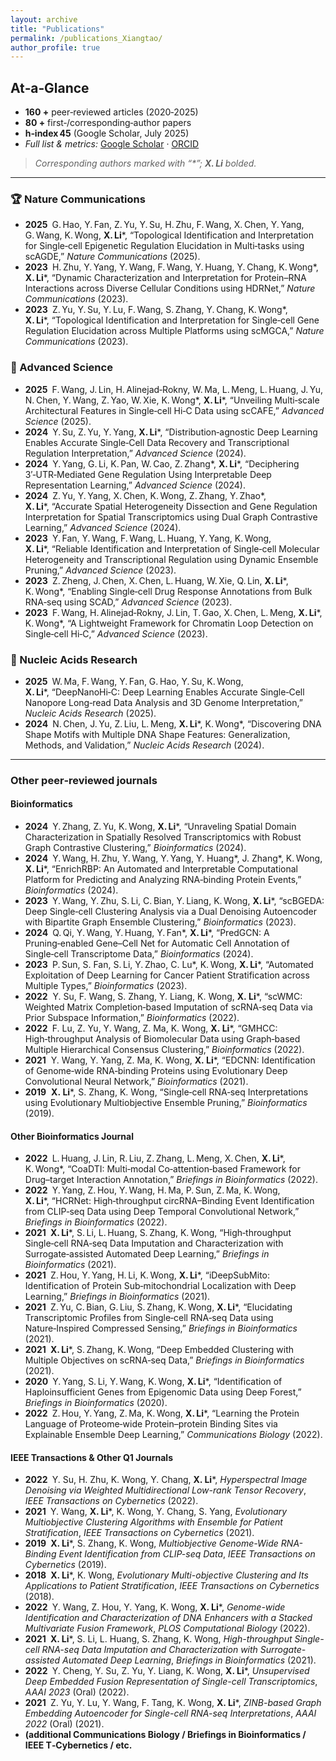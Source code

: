 ```yaml
---
layout: archive
title: "Publications"
permalink: /publications_Xiangtao/
author_profile: true
---
```


## At‑a‑Glance  
- **160 +** peer‑reviewed articles (2020‑2025)  
- **80 +** first‑/corresponding‑author papers  
- **h‑index 45** (Google Scholar, July 2025)  
- *Full list & metrics:* [Google Scholar](https://scholar.google.com/citations?hl=en&user=Il0-1BUAAAAJ&view_op=list_works&sortby=pubdate) · [ORCID](https://orcid.org/0000-0002-8716-9823)

> *Corresponding authors marked with “\*”; **X. Li** bolded.*

---

### 🏆 Nature Communications  
- **2025** G. Hao, Y. Fan, Z. Yu, Y. Su, H. Zhu, F. Wang, X. Chen, Y. Yang, G. Wang, K. Wong, **X. Li***, “Topological Identification and Interpretation for Single‑cell Epigenetic Regulation Elucidation in Multi‑tasks using scAGDE,” *Nature Communications* (2025).  
- **2023** H. Zhu, Y. Yang, Y. Wang, F. Wang, Y. Huang, Y. Chang, K. Wong*, **X. Li***, “Dynamic Characterization and Interpretation for Protein–RNA Interactions across Diverse Cellular Conditions using HDRNet,” *Nature Communications* (2023).  
- **2023** Z. Yu, Y. Su, Y. Lu, F. Wang, S. Zhang, Y. Chang, K. Wong*, **X. Li***, “Topological Identification and Interpretation for Single‑cell Gene Regulation Elucidation across Multiple Platforms using scMGCA,” *Nature Communications* (2023).  

### 🔬 Advanced Science  
- **2025** F. Wang, J. Lin, H. Alinejad‑Rokny, W. Ma, L. Meng, L. Huang, J. Yu, N. Chen, Y. Wang, Z. Yao, W. Xie, K. Wong*, **X. Li***, “Unveiling Multi‑scale Architectural Features in Single‑cell Hi‑C Data using scCAFE,” *Advanced Science* (2025).  
- **2024** Y. Su, Z. Yu, Y. Yang, **X. Li***, “Distribution‑agnostic Deep Learning Enables Accurate Single‑Cell Data Recovery and Transcriptional Regulation Interpretation,” *Advanced Science* (2024).  
- **2024** Y. Yang, G. Li, K. Pan, W. Cao, Z. Zhang*, **X. Li***, “Deciphering 3′‑UTR‑Mediated Gene Regulation Using Interpretable Deep Representation Learning,” *Advanced Science* (2024).  
- **2024** Z. Yu, Y. Yang, X. Chen, K. Wong, Z. Zhang, Y. Zhao*, **X. Li***, “Accurate Spatial Heterogeneity Dissection and Gene Regulation Interpretation for Spatial Transcriptomics using Dual Graph Contrastive Learning,” *Advanced Science* (2024).  
- **2023** Y. Fan, Y. Wang, F. Wang, L. Huang, Y. Yang, K. Wong, **X. Li***, “Reliable Identification and Interpretation of Single‑cell Molecular Heterogeneity and Transcriptional Regulation using Dynamic Ensemble Pruning,” *Advanced Science* (2023).  
- **2023** Z. Zheng, J. Chen, X. Chen, L. Huang, W. Xie, Q. Lin, **X. Li***, K. Wong*, “Enabling Single‑cell Drug Response Annotations from Bulk RNA‑seq using SCAD,” *Advanced Science* (2023).  
- **2023** F. Wang, H. Alinejad‑Rokny, J. Lin, T. Gao, X. Chen, L. Meng, **X. Li***, K. Wong*, “A Lightweight Framework for Chromatin Loop Detection on Single‑cell Hi‑C,” *Advanced Science* (2023).  

### 🧬 Nucleic Acids Research  
- **2025** W. Ma, F. Wang, Y. Fan, G. Hao, Y. Su, K. Wong, **X. Li***, “DeepNanoHi‑C: Deep Learning Enables Accurate Single‑Cell Nanopore Long‑read Data Analysis and 3D Genome Interpretation,” *Nucleic Acids Research* (2025).  
- **2024** N. Chen, J. Yu, Z. Liu, L. Meng, **X. Li***, K. Wong*, “Discovering DNA Shape Motifs with Multiple DNA Shape Features: Generalization, Methods, and Validation,” *Nucleic Acids Research* (2024).  


---

### Other peer‑reviewed journals 


#### Bioinformatics  
- **2024** Y. Zhang, Z. Yu, K. Wong, **X. Li***, “Unraveling Spatial Domain Characterization in Spatially Resolved Transcriptomics with Robust Graph Contrastive Clustering,” *Bioinformatics* (2024).  
- **2024** Y. Wang, H. Zhu, Y. Wang, Y. Yang, Y. Huang*, J. Zhang*, K. Wong, **X. Li***, “EnrichRBP: An Automated and Interpretable Computational Platform for Predicting and Analyzing RNA‑binding Protein Events,” *Bioinformatics* (2024).  
- **2023** Y. Wang, Y. Zhu, S. Li, C. Bian, Y. Liang, K. Wong, **X. Li***, “scBGEDA: Deep Single‑cell Clustering Analysis via a Dual Denoising Autoencoder with Bipartite Graph Ensemble Clustering,” *Bioinformatics* (2023).  
- **2024** Q. Qi, Y. Wang, Y. Huang, Y. Fan*, **X. Li***, “PredGCN: A Pruning‑enabled Gene–Cell Net for Automatic Cell Annotation of Single‑cell Transcriptome Data,” *Bioinformatics* (2024).  
- **2023** P. Sun, S. Fan, S. Li, Y. Zhao, C. Lu*, K. Wong, **X. Li***, “Automated Exploitation of Deep Learning for Cancer Patient Stratification across Multiple Types,” *Bioinformatics* (2023).  
- **2022**  Y. Su, F. Wang, S. Zhang, Y. Liang, K. Wong, **X. Li***, “scWMC: Weighted Matrix Completion‑based Imputation of scRNA‑seq Data via Prior Subspace Information,” *Bioinformatics* (2022).  
- **2022** F. Lu, Z. Yu, Y. Wang, Z. Ma, K. Wong, **X. Li***, “GMHCC: High‑throughput Analysis of Biomolecular Data using Graph‑based Multiple Hierarchical Consensus Clustering,” *Bioinformatics* (2022).  
- **2021**  Y. Wang, Y. Yang, Z. Ma, K. Wong, **X. Li***, “EDCNN: Identification of Genome‑wide RNA‑binding Proteins using Evolutionary Deep Convolutional Neural Network,” *Bioinformatics* (2021).  
- **2019**  **X. Li***, S. Zhang, K. Wong, “Single‑cell RNA‑seq Interpretations using Evolutionary Multiobjective Ensemble Pruning,” *Bioinformatics* (2019).

#### Other Bioinformatics Journal
- **2022** L. Huang, J. Lin, R. Liu, Z. Zhang, L. Meng, X. Chen, **X. Li***, K. Wong*, “CoaDTI: Multi‑modal Co‑attention‑based Framework for Drug–target Interaction Annotation,” *Briefings in Bioinformatics* (2022).  
- **2022** Y. Yang, Z. Hou, Y. Wang, H. Ma, P. Sun, Z. Ma, K. Wong, **X. Li***, “HCRNet: High‑throughput circRNA–Binding Event Identification from CLIP‑seq Data using Deep Temporal Convolutional Network,” *Briefings in Bioinformatics* (2022).  
- **2021** **X. Li***, S. Li, L. Huang, S. Zhang, K. Wong, “High‑throughput Single‑cell RNA‑seq Data Imputation and Characterization with Surrogate‑assisted Automated Deep Learning,” *Briefings in Bioinformatics* (2021).  
- **2021** Z. Hou, Y. Yang, H. Li, K. Wong, **X. Li***, “iDeepSubMito: Identification of Protein Sub‑mitochondrial Localization with Deep Learning,” *Briefings in Bioinformatics* (2021).  
- **2021** Z. Yu, C. Bian, G. Liu, S. Zhang, K. Wong, **X. Li***, “Elucidating Transcriptomic Profiles from Single‑cell RNA‑seq Data using Nature‑Inspired Compressed Sensing,” *Briefings in Bioinformatics* (2021).  
- **2021** **X. Li***, S. Zhang, K. Wong, “Deep Embedded Clustering with Multiple Objectives on scRNA‑seq Data,” *Briefings in Bioinformatics* (2021).  
- **2020** Y. Yang, S. Li, Y. Wang, K. Wong, **X. Li***, “Identification of Haploinsufficient Genes from Epigenomic Data using Deep Forest,” *Briefings in Bioinformatics* (2020).
- **2022** Z. Hou, Y. Yang, Z. Ma, K. Wong, **X. Li***, “Learning the Protein Language of Proteome‑wide Protein–protein Binding Sites via Explainable Ensemble Deep Learning,” *Communications Biology* (2022).  


#### IEEE Transactions & Other Q1 Journals
- **2022** Y. Su, H. Zhu, K. Wong, Y. Chang, **X. Li***, *Hyperspectral Image Denoising via Weighted Multidirectional Low-rank Tensor Recovery*, *IEEE Transactions on Cybernetics* (2022).  
- **2021** Y. Wang, **X. Li***, K. Wong, Y. Chang, S. Yang, *Evolutionary Multiobjective Clustering Algorithms with Ensemble for Patient Stratification*, *IEEE Transactions on Cybernetics* (2021).  
- **2019** **X. Li***, S. Zhang, K. Wong, *Multiobjective Genome-Wide RNA-Binding Event Identification from CLIP-seq Data*, *IEEE Transactions on Cybernetics* (2019).  
- **2018** **X. Li***, K. Wong, *Evolutionary Multi-objective Clustering and Its Applications to Patient Stratification*, *IEEE Transactions on Cybernetics* (2018).  
- **2022** Y. Wang, Z. Hou, Y. Yang, K. Wong, **X. Li***, *Genome-wide Identification and Characterization of DNA Enhancers with a Stacked Multivariate Fusion Framework*, *PLOS Computational Biology* (2022).  
- **2021** **X. Li***, S. Li, L. Huang, S. Zhang, K. Wong, *High-throughput Single-cell RNA-seq Data Imputation and Characterization with Surrogate-assisted Automated Deep Learning*, *Briefings in Bioinformatics* (2021).  
- **2022** Y. Cheng, Y. Su, Z. Yu, Y. Liang, K. Wong, **X. Li***, *Unsupervised Deep Embedded Fusion Representation of Single-cell Transcriptomics*, *AAAI 2023* (Oral) (2022).  
- **2021** Z. Yu, Y. Lu, Y. Wang, F. Tang, K. Wong, **X. Li***, *ZINB-based Graph Embedding Autoencoder for Single-cell RNA-seq Interpretations*, *AAAI 2022* (Oral) (2021).
- **(additional Communications Biology / Briefings in Bioinformatics / IEEE T‑Cybernetics / etc.**  

